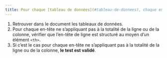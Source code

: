 ```yaml
---
title: Pour chaque [tableau de données](#tableau-de-donnees), chaque en-tête ne s’appliquant pas à la totalité de la ligne ou de la colonne est-il structuré au moyen d’une balise `<th>` ?
---
```


1. Retrouver dans le document les tableaux de données.
2. Pour chaque en-tête ne s’appliquant pas à la totalité de la ligne ou de la colonne, vérifier que l’en-tête de ligne est structuré au moyen d’un élément `<th>`.
3. Si c’est le cas pour chaque en-tête ne s’appliquant pas à la totalité de la ligne ou de la colonne, **le test est validé**.
